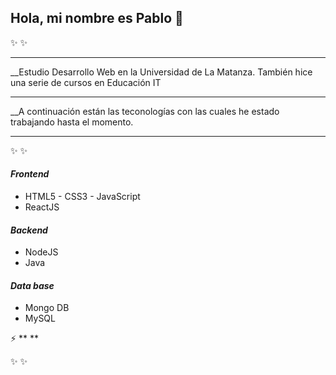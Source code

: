 ## Hola, mi nombre es Pablo 👋
✨   ✨ 

****

__Estudio Desarrollo Web en la Universidad de La Matanza. También hice una serie de cursos en Educación IT
****
__A continuación están las teconologías con las cuales he estado trabajando hasta el momento.
****

✨   ✨ 

#### *Frontend*

- HTML5 - CSS3 - JavaScript 
- ReactJS
#### *Backend*

- NodeJS
- Java
#### *Data base*

- Mongo DB
- MySQL

⚡ ** **

✨   ✨ 

